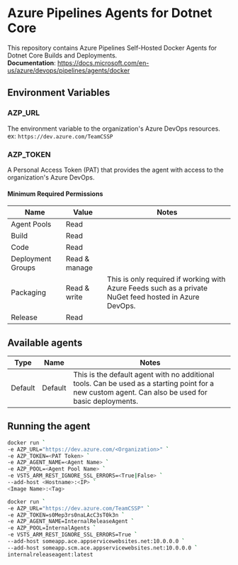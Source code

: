 # Azure Pipelines Agents for Dotnet Core
This repository contains Azure Pipelines Self-Hosted Docker Agents for Dotnet Core Builds and Deployments.  
**Documentation**: https://docs.microsoft.com/en-us/azure/devops/pipelines/agents/docker

## Environment Variables
### AZP_URL
The environment variable to the organization's Azure DevOps resources.  
ex: `https://dev.azure.com/TeamCSSP`

### AZP_TOKEN
A Personal Access Token (PAT) that provides the agent with access to the organization's Azure DevOps.  
#### Minimum Required Permissions
Name | Value | Notes
-----|-------|------
Agent Pools | Read | 
Build | Read | 
Code | Read | 
Deployment Groups | Read & manage | 
Packaging | Read & write | This is only required if working with Azure Feeds such as a private NuGet feed hosted in Azure DevOps.
Release | Read | 

## Available agents
Type | Name | Notes
-----|------|------
Default | Default | This is the default agent with no additional tools. Can be used as a starting point for a new custom agent. Can also be used for basic deployments.

## Running the agent

```bash
docker run `
-e AZP_URL="https://dev.azure.com/<Organization>" `
-e AZP_TOKEN=<PAT Token> `
-e AZP_AGENT_NAME=<Agent Name> `
-e AZP_POOL=<Agent Pool Name> `
-e VSTS_ARM_REST_IGNORE_SSL_ERRORS=<True|False> `
--add-host <Hostname>:<IP> `
<Image Name>:<Tag>
```
```bash
docker run `
-e AZP_URL="https://dev.azure.com/TeamCSSP" `
-e AZP_TOKEN=s0Mep3rs0naLAcC3sT0k3n `
-e AZP_AGENT_NAME=InternalReleaseAgent `
-e AZP_POOL=InternalAgents `
-e VSTS_ARM_REST_IGNORE_SSL_ERRORS=True `
--add-host someapp.ace.appservicewebsites.net:10.0.0.0 `
--add-host someapp.scm.ace.appservicewebsites.net:10.0.0.0 `
internalreleaseagent:latest
```
